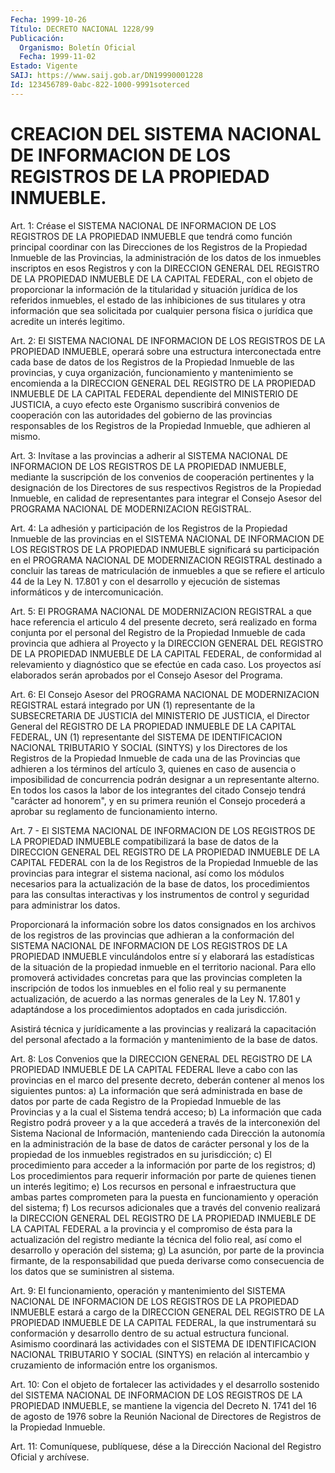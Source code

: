```yaml
---
Fecha: 1999-10-26
Título: DECRETO NACIONAL 1228/99
Publicación:
  Organismo: Boletín Oficial
  Fecha: 1999-11-02
Estado: Vigente
SAIJ: https://www.saij.gob.ar/DN19990001228
Id: 123456789-0abc-822-1000-9991soterced
---
```

# CREACION DEL SISTEMA NACIONAL DE INFORMACION DE LOS REGISTROS DE LA PROPIEDAD INMUEBLE.

<a id="1"></a>
Art. 1: Créase el SISTEMA  NACIONAL  DE  INFORMACION  DE  LOS REGISTROS  DE  LA  PROPIEDAD  INMUEBLE  que  tendrá  como  función principal coordinar  con  las  Direcciones  de  los Registros de la Propiedad  Inmueble  de las Provincias, la administración  de  los datos de los inmuebles  inscriptos  en  esos Registros y con la DIRECCION GENERAL DEL REGISTRO DE LA PROPIEDAD INMUEBLE DE LA CAPITAL FEDERAL,  con  el  objeto  de proporcionar la  información  de  la titularidad y situación jurídica  de  los  referidos inmuebles, el estado de las inhibiciones de sus titulares  y otra información que sea solicitada por cualquier persona física o  jurídica  que acredite un interés legitimo.

<a id="2"></a>
Art. 2: El SISTEMA NACIONAL DE INFORMACION DE LOS REGISTROS DE LA PROPIEDAD  INMUEBLE,  operará  sobre una estructura interconectada entre cada base de datos de los Registros  de la Propiedad Inmueble de   las  provincias,  y  cuya  organización,  funcionamiento    y mantenimiento  se encomienda a la DIRECCION GENERAL DEL REGISTRO DE LA  PROPIEDAD INMUEBLE  DE  LA  CAPITAL  FEDERAL  dependiente  del MINISTERIO  DE  JUSTICIA,  a  cuyo efecto este Organismo suscribirá convenios de cooperación con las  autoridades  del  gobierno de las provincias responsables de los Registros de la Propiedad  Inmueble, que adhieren al mismo.

<a id="3"></a>
Art. 3: Invítase a las provincias a adherir al SISTEMA NACIONAL DE INFORMACION DE LOS REGISTROS DE LA PROPIEDAD INMUEBLE, mediante la suscripción  de  los  convenios  de  cooperación  pertinentes  y la designación  de  los  Directores de sus respectivos Registros de la Propiedad Inmueble, en  calidad de representantes para integrar el Consejo Asesor del PROGRAMA  NACIONAL  DE  MODERNIZACION  REGISTRAL.

<a id="4"></a>
Art. 4: La adhesión y participación de los Registros de la Propiedad Inmueble de las provincias en el SISTEMA NACIONAL DE INFORMACION DE LOS REGISTROS DE LA PROPIEDAD INMUEBLE significará su participación en el PROGRAMA NACIONAL DE MODERNIZACION REGISTRAL destinado a concluir las tareas de matriculación de inmuebles a que se refiere el articulo 44 de la Ley N. 17.801 y con el desarrollo y ejecución de sistemas informáticos y de intercomunicación.

<a id="5"></a>
Art.  5: El PROGRAMA NACIONAL DE MODERNIZACION  REGISTRAL  a  que hace referencia  el  articulo  4  del presente decreto, será realizado  en  forma  conjunta  por  el personal del Registro de la Propiedad Inmueble de cada provincia  que  adhiera al Proyecto y la DIRECCION GENERAL DEL REGISTRO DE LA PROPIEDAD INMUEBLE  DE  LA CAPITAL FEDERAL,  de conformidad al relevamiento y diagnóstico que se efectúe en cada  caso.  Los  proyectos  así  elaborados  serán aprobados por el Consejo Asesor del Programa.

<a id="6"></a>
Art.  6: El Consejo Asesor del PROGRAMA NACIONAL DE MODERNIZACION REGISTRAL    estará  integrado  por  UN  (1)  representante  de  la SUBSECRETARIA  DE  JUSTICIA del MINISTERIO DE JUSTICIA, el Director General  del REGISTRO  DE  LA  PROPIEDAD  INMUEBLE  DE  LA  CAPITAL FEDERAL,  UN   (1)  representante  del  SISTEMA  DE  IDENTIFICACION NACIONAL TRIBUTARIO Y SOCIAL (SINTYS) y los Directores de los Registros de la Propiedad  Inmueble  de  cada  una de las Provincias que adhieren  a  los  términos  del  artículo 3, quienes  en  caso  de ausencia  o imposibilidad de concurrencia  podrán  designar  a  un representante  alterno.  En  todos  los  casos  la  labor  de  los integrantes  del citado Consejo tendrá "carácter ad honorem", y en su primera reunión el Consejo procederá a aprobar su reglamento de funcionamiento interno.

<a id="7"></a>
Art. 7 - El SISTEMA NACIONAL DE INFORMACION DE LOS REGISTROS DE LA PROPIEDAD  INMUEBLE   compatibilizará  la  base  de  datos  de  la DIRECCION GENERAL DEL REGISTRO  DE  LA  PROPIEDAD  INMUEBLE  DE  LA CAPITAL  FEDERAL  con la de los Registros de la Propiedad Inmueble de las provincias para  integrar  el sistema nacional, así como los módulos necesarios para la actualización  de la base de datos, los procedimientos para las consultas interactivas  y  los instrumentos de control y seguridad para administrar los datos.

Proporcionará  la  información sobre los datos consignados  en  los archivos de los registros  de  las  provincias  que  adhieran  a la conformación  del  SISTEMA NACIONAL DE INFORMACION DE LOS REGISTROS DE LA PROPIEDAD INMUEBLE  vinculándolos  entre  sí y elaborará las estadísticas  de  la  situación  de  la propiedad inmueble  en  el territorio  nacional.  Para ello promoverá  actividades  concretas para que las provincias  completen  la  inscripción  de  todos los inmuebles en el folio real y su permanente actualización, de acuerdo a las normas generales de la Ley N. 17.801 y adaptándose a los procedimientos adoptados en cada jurisdicción.

Asistirá técnica  y  jurídicamente  a las provincias y realizará la capacitación del personal afectado a  la  formación y mantenimiento de la base de datos.

<a id="8"></a>
Art. 8: Los Convenios que la DIRECCION GENERAL  DEL REGISTRO DE LA PROPIEDAD  INMUEBLE  DE  LA  CAPITAL FEDERAL lleve a cabo  con  las provincias en el marco del presente  decreto,  deberán  contener al menos los siguientes puntos: a) La información que será administrada  en  base  de datos por parte de cada Registro  de  la Propiedad Inmueble de las  Provincias  y  a  la  cual  el Sistema tendrá acceso; b) La información que cada Registro podrá proveer y a  la  que  accederá  a  través  de  la  interconexión del Sistema Nacional de Información, manteniendo cada  Dirección  la autonomía en  la administración de la base de datos de carácter personal  y los de la propiedad de los inmuebles registrados en su jurisdicción;  c)  El  procedimiento para acceder a la información por parte de los registros;  d)  Los  procedimientos  para requerir información por parte de quienes tienen un interés legitimo; e) Los recursos en personal e infraestructura que ambas partes comprometen para  la puesta en funcionamiento y operación del sistema;  f)  Los recursos  adicionales  que  a  través  del  convenio  realizará la DIRECCION  GENERAL  DEL  REGISTRO  DE LA PROPIEDAD INMUEBLE  DE  LA CAPITAL FEDERAL a la provincia y el  compromiso  de  ésta  para la actualización del registro mediante la técnica del folio real,  así como  el  desarrollo  y operación del sistema; g) La asunción, por parte de la provincia firmante,  de  la  responsabilidad que pueda derivarse  como consecuencia de los datos que  se  suministren  al sistema.

<a id="9"></a>
Art. 9: El  funcionamiento, operación y mantenimiento del SISTEMA NACIONAL DE INFORMACION DE LOS REGISTROS DE LA PROPIEDAD INMUEBLE estará a cargo de la DIRECCION GENERAL DEL REGISTRO DE LA PROPIEDAD INMUEBLE DE LA CAPITAL FEDERAL, la que instrumentará su conformación  y    desarrollo   dentro  de  su  actual  estructura funcional. Asimismo coordinará las  actividades  con  el SISTEMA DE IDENTIFICACION NACIONAL TRIBUTARIO Y SOCIAL (SINTYS) en relación al intercambio  y  cruzamiento  de  información  entre  los organismos.

<a id="10"></a>
Art. 10: Con el objeto de fortalecer las actividades y el desarrollo sostenido del SISTEMA NACIONAL DE INFORMACION DE LOS REGISTROS DE LA PROPIEDAD INMUEBLE, se mantiene la vigencia del Decreto N. 1741 del 16 de agosto de 1976 sobre la Reunión Nacional de Directores de Registros de la Propiedad Inmueble.

<a id="11"></a>
Art. 11: Comuníquese, publíquese,  dése  a  la Dirección Nacional del  Registro  Oficial y archívese.